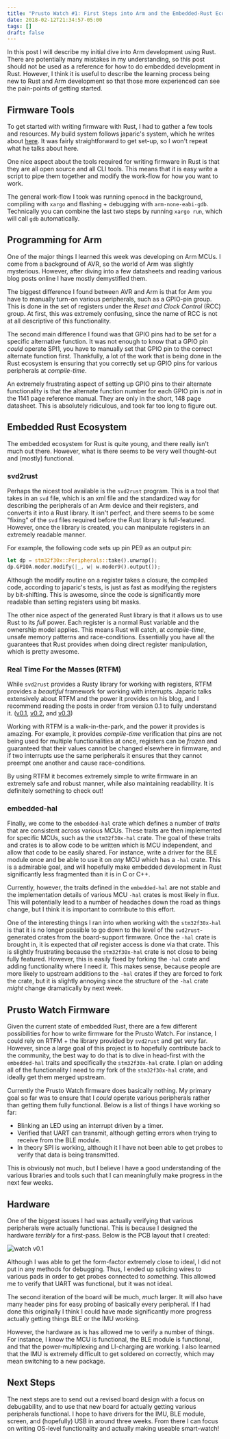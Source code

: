 ```yaml
---
title: "Prusto Watch #1: First Steps into Arm and the Embedded-Rust Ecosystem"
date: 2018-02-12T21:34:57-05:00
tags: []
draft: false
---
```


In this post I will describe my initial dive into Arm development using Rust. There are potentially many mistakes in my understanding, so this post should not be used as a reference for how to do embedded development in Rust. However, I think it is useful to describe the learning process being new to Rust and Arm development so that those more experienced can see the pain-points of getting started.

## Firmware Tools

To get started with writing firmware with Rust, I had to gather a few tools and resources. My build system follows japaric's system, which he writes about [here](http://blog.japaric.io/quickstart/). It was fairly straightforward to get set-up, so I won't repeat what he talks about here. 

One nice aspect about the tools required for writing firmware in Rust is that they are all open source and all CLI tools. This means that it is easy write a script to pipe them together and modify the work-flow for how you want to work.

The general work-flow I took was running `openocd` in the background, compiling with `xargo` and flashing + debugging with `arm-none-eabi-gdb`. Technically you can combine the last two steps by running `xargo run`, which will call `gdb` automatically.

## Programming for Arm

One of the major things I learned this week was developing on Arm MCUs. I come from a background of AVR, so the world of Arm was slightly mysterious. However, after diving into a few datasheets and reading various blog posts online I have mostly demystified them.

The biggest difference I found between AVR and Arm is that for Arm you have to manually turn-on various peripherals, such as a GPIO-pin group. This is done in the set of registers under the *Reset and Clock Control* (RCC) group. At first, this was extremely confusing, since the name of RCC is not at all descriptive of this functionality.

The second main difference I found was that GPIO pins had to be set for a specific alternative function. It was not enough to know that a GPIO pin *could* operate SPI1, you have to manually set that GPIO pin to the correct alternate function first. Thankfully, a lot of the work that is being done in the Rust ecosystem is ensuring that you correctly set up GPIO pins for various peripherals at *compile-time*.

An extremely frustrating aspect of setting up GPIO pins to their alternate functionality is that the alternate function number for each GPIO pin is *not* in the 1141 page reference manual. They are only in the short, 148 page datasheet. This is absolutely ridiculous, and took far too long to figure out.

## Embedded Rust Ecosystem

The embedded ecosystem for Rust is quite young, and there really isn't much out there. However, what is there seems to be very well thought-out and (mostly) functional.

### svd2rust

Perhaps the nicest tool available is the `svd2rust` program. This is a tool that takes in an `svd` file, which is an xml file and the standardized way for describing the peripherals of an Arm device and their registers, and converts it into a Rust library. It isn't perfect, and there seems to be some "fixing" of the `svd` files required before the Rust library is full-featured. However, once the library is created, you can manipulate registers in an extremely readable manner.

For example, the following code sets up pin PE9 as an output pin:

```rust 
let dp = stm32f30x::Peripherals::take().unwrap();
dp.GPIOA.moder.modify(|_, w| w.moder9().output());
```

Although the modify routine on a register takes a closure, the compiled code, according to japaric's tests, is just as fast as modifying the registers by bit-shifting. This is awesome, since the code is significantly more readable than setting registers using bit masks.

The other nice aspect of the generated Rust library is that it allows us to use Rust to its *full* power. Each register is a normal Rust variable and the ownership model applies. This means Rust will catch, at *compile-time*, unsafe memory patterns and race-conditions. Essentially you have all the guarantees that Rust provides when doing direct register manipulation, which is pretty awesome. 

### Real Time For the Masses (RTFM)

While `svd2rust` provides a Rusty library for working with registers, RTFM provides a *beautiful* framework for working with interrupts. Japaric talks extensively about RTFM and the power it provides on his blog, and I recommend reading the posts in order from version 0.1 to fully understand it. ([v0.1](http://blog.japaric.io/fearless-concurrency/), [v0.2](http://blog.japaric.io/rtfm-v2/), and [v0.3](http://blog.japaric.io/rtfm-v3/))

Working with RTFM is a walk-in-the-park, and the power it provides is amazing. For example, it provides *compile-time* verification that pins are not being used for multiple functionalities at once, registers can be *frozen* and guaranteed that their values cannot be changed elsewhere in firmware, and if two interrupts use the same peripherals it ensures that they cannot preempt one another and cause race-conditions.

By using RTFM it becomes extremely simple to write firmware in an extremely safe and robust manner, while also maintaining readability. It is definitely something to check out!

### embedded-hal

Finally, we come to the `embedded-hal` crate which defines a number of *traits* that are consistent across various MCUs. These traits are then implemented for specific MCUs, such as the `stm32f30x-hal` crate. The goal of these traits and crates is to allow code to be written which is MCU independent, and allow that code to be easily shared. For instance, write a driver for the BLE module once and be able to use it on *any* MCU which has a `-hal` crate. This is a admirable goal, and will hopefully make embedded development in Rust significantly less fragmented than it is in C or C++.

Currently, however, the traits defined in the `embedded-hal` are not stable and the implementation details of various MCU `-hal` crates is most likely in flux. This will potentially lead to a number of headaches down the road as things change, but I think it is important to contribute to this effort.

One of the interesting things I ran into when working with the `stm32f30x-hal` is that it is no longer possible to go down to the level of the `svd2rust`-generated crates from the board-support firmware. Once the `-hal` crate is brought in, it is expected that *all* register access is done via that crate. This is slightly frustrating because the `stm32f30x-hal` crate is not close to being fully featured. However, this is easily fixed by forking the `-hal` crate and adding functionality where I need it. This makes sense, because people are more likely to upstream additions to the `-hal` crates if they are forced to fork the crate, but it is slightly annoying since the structure of the `-hal` crate *might* change dramatically by next week.


## Prusto Watch Firmware

Given the current state of embedded Rust, there are a few different possibilities for how to write firmware for the Prusto Watch. For instance, I could rely on RTFM + the library provided by `svd2rust` and get very far. However, since a large goal of this project is to hopefully contribute back to the community, the best way to do that is to dive in head-first with the `embedded-hal` traits and specifically the `stm32f30x-hal` crate. I plan on adding all of the functionality I need to my fork of the `stm32f30x-hal` crate, and ideally get them merged upstream. 

Currently the Prusto Watch firmware does basically nothing. My primary goal so far was to ensure that I *could* operate various peripherals rather than getting them fully functional. Below is a list of things I have working so far:

- Blinking an LED using an interrupt driven by a timer.
- Verified that UART can transmit, although getting errors when trying to receive from the BLE module.
- In theory SPI is working, although it I have not been able to get probes to verify that data is being transmitted.

This is obviously not much, but I believe I have a good understanding of the various libraries and tools such that I can meaningfully make progress in the next few weeks.

## Hardware

One of the biggest issues I had was actually verifying that various peripherals were actually functional. This is because I designed the hardware *terribly* for a first-pass. Below is the PCB layout that I created:

![watch v0.1](/images/prusto_watch/prusto_watch_ver1.svg)

Although I was able to get the form-factor extremely close to ideal, I did not put in any methods for debugging. Thus, I ended up splicing wires to various pads in order to get probes connected to *something*. This allowed me to verify that UART was functional, but it was not ideal.

The second iteration of the board will be much, *much* larger. It will also have many header pins for easy probing of basically every peripheral. If I had done this originally I think I could have made significantly more progress actually getting things BLE or the IMU working.

However, the hardware as is has allowed me to verify a number of things. For instance, I know the MCU is functional, the BLE module is functional, and that the power-multiplexing and LI-charging are working. I also learned that the IMU is extremely difficult to get soldered on correctly, which may mean switching to a new package.

## Next Steps

The next steps are to send out a revised board design with a focus on debugability, and to use that new board for actually getting various peripherals functional. I hope to have drivers for the IMU, BLE module, screen, and (hopefully) USB in around three weeks. From there I can focus on writing OS-level functionality and actually making useable smart-watch!

